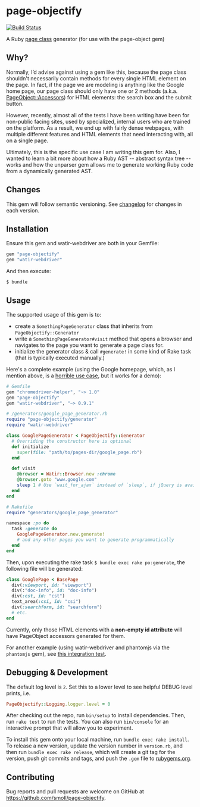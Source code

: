 # page-objectify

[![Build Status](https://travis-ci.org/smoll/page-objectify.svg)](https://travis-ci.org/smoll/page-objectify)

A Ruby [page class](https://github.com/cheezy/page-object/wiki/Get-me-started-right-now!#describe-your-page) generator (for use with the page-object gem)

## Why?

Normally, I’d advise against using a gem like this, because the page class shouldn't necessarily contain methods for every single HTML element on the page. In fact, if the page we are modeling is anything like the Google home page, our page class should only have one or 2 methods (a.k.a. [PageObject::Accessors](http://www.rubydoc.info/github/cheezy/page-object/PageObject/Accessors)) for HTML elements: the search box and the submit button.

However, recently, almost all of the tests I have been writing have been for non-public facing sites, used by specialized, internal users who are trained on the platform. As a result, we end up with fairly dense webpages, with multiple different features and HTML elements that need interacting with, all on a single page.

Ultimately, this is the specific use case I am writing this gem for. Also, I wanted to learn a bit more about how a Ruby AST -- abstract syntax tree -- works and how the unparser gem allows me to generate working Ruby code from a dynamically generated AST.

## Changes

This gem will follow semantic versioning. See [changelog](./CHANGELOG.md) for changes in each version.

## Installation

Ensure this gem and watir-webdriver are both in your Gemfile:

```ruby
gem "page-objectify"
gem "watir-webdriver"
```

And then execute:

    $ bundle

## Usage

The supported usage of this gem is to:
* create a `SomethingPageGenerator` class that inherits from `PageObjectify::Generator`
* write a `SomethingPageGenerator#visit` method that opens a browser and navigates to the page you want to generate a page class for.
* initialize the generator class & call `#generate!` in some kind of Rake task (that is typically executed manually.)

Here's a complete example (using the Google homepage, which, as I mention above, is a [horrible use case](#why), but it works for a demo):

```ruby
# Gemfile
gem "chromedriver-helper", "~> 1.0"
gem "page-objectify"
gem "watir-webdriver", "~> 0.9.1"
```

```ruby
# /generators/google_page_generator.rb
require "page-objectify/generator"
require "watir-webdriver"

class GooglePageGenerator < PageObjectify::Generator
  # Overriding the constructor here is optional
  def initialize
    super(file: "path/to/pages-dir/google_page.rb")
  end

  def visit
    @browser = Watir::Browser.new :chrome
    @browser.goto "www.google.com"
    sleep 1 # Use `wait_for_ajax` instead of `sleep`, if jQuery is available on the page!
  end
end
```

```ruby
# Rakefile
require "generators/google_page_generator"

namespace :po do
  task :generate do
    GooglePageGenerator.new.generate!
    # and any other pages you want to generate programmatically
  end
end
```

Then, upon executing the rake task `$ bundle exec rake po:generate`, the following file will be generated:

```ruby
class GooglePage < BasePage
  div(:viewport, id: "viewport")
  div(:"doc-info", id: "doc-info")
  div(:cst, id: "cst")
  text_area(:csi, id: "csi")
  div(:searchform, id: "searchform")
  # etc.
end
```

Currently, only those HTML elements with a **non-empty id attribute** will have PageObject accessors generated for them.

For another example (using watir-webdriver and phantomjs via the `phantomjs` gem), see [this integration test](features/generator.feature).

## Debugging & Development

The default log level is `2`. Set this to a lower level to see helpful DEBUG level prints, i.e.

```ruby
PageObjectify::Logging.logger.level = 0
```

After checking out the repo, run `bin/setup` to install dependencies. Then, run `rake test` to run the tests. You can also run `bin/console` for an interactive prompt that will allow you to experiment.

To install this gem onto your local machine, run `bundle exec rake install`. To release a new version, update the version number in `version.rb`, and then run `bundle exec rake release`, which will create a git tag for the version, push git commits and tags, and push the `.gem` file to [rubygems.org](https://rubygems.org).

## Contributing

Bug reports and pull requests are welcome on GitHub at https://github.com/smoll/page-objectify.

